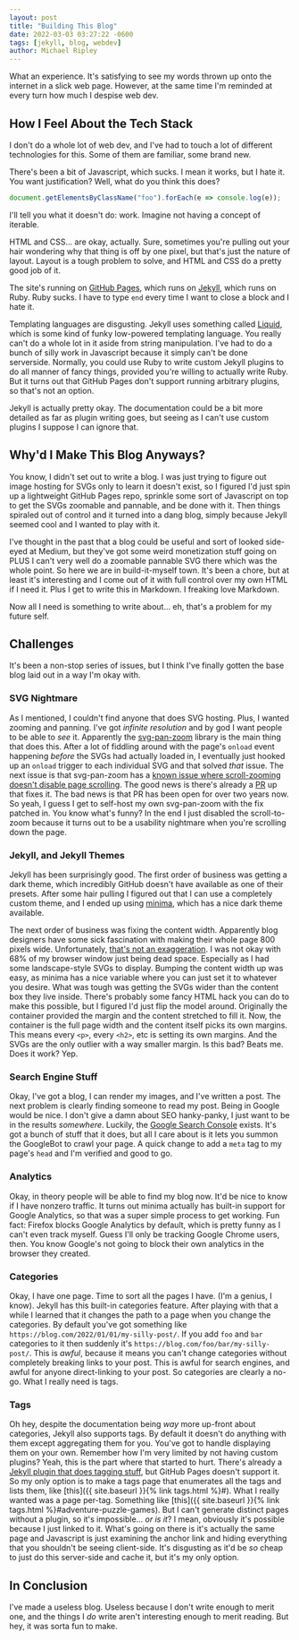 ```yaml
---
layout: post
title: "Building This Blog"
date: 2022-03-03 03:27:22 -0600
tags: [jekyll, blog, webdev]
author: Michael Ripley
---
```


What an experience. It's satisfying to see my words thrown up onto the internet in a slick web page. However, at the same time I'm reminded at every turn how much I despise web dev.

## How I Feel About the Tech Stack

I don't do a whole lot of web dev, and I've had to touch a lot of different technologies for this. Some of them are familiar, some brand new.

There's been a bit of Javascript, which sucks. I mean it works, but I hate it. You want justification? Well, what do you think this does?
```js
document.getElementsByClassName("foo").forEach(e => console.log(e));
```
I'll tell you what it doesn't do: work. Imagine not having a concept of iterable.

HTML and CSS… are okay, actually. Sure, sometimes you're pulling out your hair wondering why that thing is off by one pixel, but that's just the nature of layout. Layout is a tough problem to solve, and HTML and CSS do a pretty good job of it.

The site's running on [GitHub Pages](https://pages.github.com/), which runs on [Jekyll](https://jekyllrb.com/), which runs on Ruby. Ruby sucks. I have to type `end` every time I want to close a block and I hate it.

Templating languages are disgusting. Jekyll uses something called [Liquid](https://shopify.github.io/liquid/), which is some kind of funky low-powered templating language. You really can't do a whole lot in it aside from string manipulation. I've had to do a bunch of silly work in Javascript because it simply can't be done serverside. Normally, you could use Ruby to write custom Jekyll plugins to do all manner of fancy things, provided you're willing to actually write Ruby. But it turns out that GitHub Pages don't support running arbitrary plugins, so that's not an option.

Jekyll is actually pretty okay. The documentation could be a bit more detailed as far as plugin writing goes, but seeing as I can't use custom plugins I suppose I can ignore that.

## Why'd I Make This Blog Anyways?

You know, I didn't set out to write a blog. I was just trying to figure out image hosting for SVGs only to learn it doesn't exist, so I figured I'd just spin up a lightweight GitHub Pages repo, sprinkle some sort of Javascript on top to get the SVGs zoomable and pannable, and be done with it. Then things spiraled out of control and it turned into a dang blog, simply because Jekyll seemed cool and I wanted to play with it. 

I've thought in the past that a blog could be useful and sort of looked side-eyed at Medium, but they've got some weird monetization stuff going on PLUS I can't very well do a zoomable pannable SVG there which was the whole point. So here we are in build-it-myself town. It's been a chore, but at least it's interesting and I come out of it with full control over my own HTML if I need it. Plus I get to write this in Markdown. I freaking love Markdown.

Now all I need is something to write about… eh, that's a problem for my future self.

## Challenges

It's been a non-stop series of issues, but I think I've finally gotten the base blog laid out in a way I'm okay with.

### SVG Nightmare
As I mentioned, I couldn't find anyone that does SVG hosting. Plus, I wanted zooming and panning. I've got *infinite resolution* and by god I want people to be able to *see* it. Apparently the [svg-pan-zoom](https://github.com/bumbu/svg-pan-zoom) library is the main thing that does this. After a lot of fiddling around with the page's `onload` event happening *before* the SVGs had actually loaded in, I eventually just hooked up an `onload` trigger to each individual SVG and that solved *that* issue. The next issue is that svg-pan-zoom has a [known issue where scroll-zooming doesn't disable page scrolling](https://github.com/bumbu/svg-pan-zoom/issues/331). The good news is there's already a [PR](https://github.com/bumbu/svg-pan-zoom/pull/355) up that fixes it. The bad news is that PR has been open for over two years now. So yeah, I guess I get to self-host my own svg-pan-zoom with the fix patched in. You know what's funny? In the end I just disabled the scroll-to-zoom because it turns out to be a usability nightmare when you're scrolling down the page.

### Jekyll, and Jekyll Themes
Jekyll has been surprisingly good. The first order of business was getting a dark theme, which incredibly GitHub doesn't have available as one of their presets. After some hair pulling I figured out that I can use a completely custom theme, and I ended up using [minima](https://github.com/jekyll/minima), which has a nice dark theme available.

The next order of business was fixing the content width. Apparently blog designers have some sick fascination with making their whole page 800 pixels wide. Unfortunately, [that's not an exaggeration](https://github.com/jekyll/minima/blob/69664442e5a45f631d5bccaba6d7978a91ce22c8/_sass/minima/initialize.scss#L17). I was not okay with 68% of my browser window just being dead space. Especially as I had some landscape-style SVGs to display. Bumping the content width up was easy, as minima has a nice variable where you can just set it to whatever you desire. What was tough was getting the SVGs wider than the content box they live inside. There's probably some fancy HTML hack you can do to make this possible, but I figured I'd just flip the model around. Originally the container provided the margin and the content stretched to fill it. Now, the container is the full page width and the content itself picks its own margins. This means every `<p>`, every `<h2>`, etc is setting its own margins. And the SVGs are the only outlier with a way smaller margin. Is this bad? Beats me. Does it work? Yep.

### Search Engine Stuff
Okay, I've got a blog, I can render my images, and I've written a post. The next problem is clearly finding someone to read my post. Being in Google would be nice. I don't give a damn about SEO hanky-panky, I just want to be in the results *somewhere*. Luckily, the [Google Search Console](https://search.google.com/search-console/about) exists. It's got a bunch of stuff that it does, but all I care about is it lets you summon the GoogleBot to crawl your page. A quick change to add a `meta` tag to my page's `head` and I'm verified and good to go.

### Analytics
Okay, in theory people will be able to find my blog now. It'd be nice to know if I have nonzero traffic. It turns out minima actually has built-in support for Google Analytics, so that was a super simple process to get working. Fun fact: Firefox blocks Google Analytics by default, which is pretty funny as I can't even track myself. Guess I'll only be tracking Google Chrome users, then. You know Google's not going to block their own analytics in the browser they created.

### Categories
Okay, I have one page. Time to sort all the pages I have. (I'm a genius, I know). Jekyll has this built-in categories feature. After playing with that a while I learned that it changes the path to a page when you change the categories. By default you've got something like `https://blog.com/2022/01/01/my-silly-post/`. If you add `foo` and `bar` categories to it then suddenly it's `https://blog.com/foo/bar/my-silly-post/`. This is *awful*, because it means you can't change categories without completely breaking links to your post. This is awful for search engines, and awful for anyone direct-linking to your post. So categories are clearly a no-go. What I really need is tags.

### Tags
Oh hey, despite the documentation being *way* more up-front about categories, Jekyll also supports tags. By default it doesn't do anything with them except aggregating them for you. You've got to handle displaying them on your own. Remember how I'm very limited by not having custom plugins? Yeah, this is the part where that started to hurt. There's already a [Jekyll plugin that does tagging stuff](https://github.com/pattex/jekyll-tagging), but GitHub Pages doesn't support it. So my only option is to make a tags page that enumerates all the tags and lists them, like [this]({{ site.baseurl }}{% link tags.html %}#). What I really wanted was a page per-tag. Something like [this]({{ site.baseurl }}{% link tags.html %}#adventure-puzzle-games). But I can't generate distinct pages without a plugin, so it's impossible… *or is it*? I mean, obviously it's possible because I just linked to it. What's going on there is it's actually the same page and Javascript is just examining the anchor link and hiding everything that you shouldn't be seeing client-side. It's disgusting as it'd be *so* cheap to just do this server-side and cache it, but it's my only option.

## In Conclusion
I've made a useless blog. Useless because I don't write enough to merit one, and the things I *do* write aren't interesting enough to merit reading. But hey, it was sorta fun to make.

